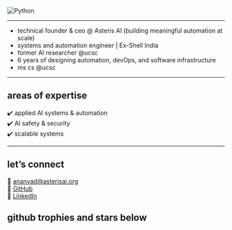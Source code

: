 ![Python](https://img.shields.io/badge/Python-F7C1D9?style=flat&logo=python&logoColor=white) 

---                        

- technical founder & ceo @ Asteris AI (building meaningful automation at scale)
- systems and automation engineer | Ex-Shell India 
- former AI researcher @ucsc
- 6 years of designing automation, devOps, and software infrastructure  
- ms cs @ucsc 

---

  ## areas of expertise  

  ✔️ applied AI systems & automation  
  ✔️ AI safety & security  
  ✔️ scalable systems  

 
---

## let’s connect  

📧 [ananyad@asterisai.org](mailto:ananyad@asterisai.org)  
🔗 [GitHub](https://github.com/ananyadd)  
💼 [LinkedIn](https://www.linkedin.com/in/ananya-das-a3016059/)

## github trophies and stars below 

